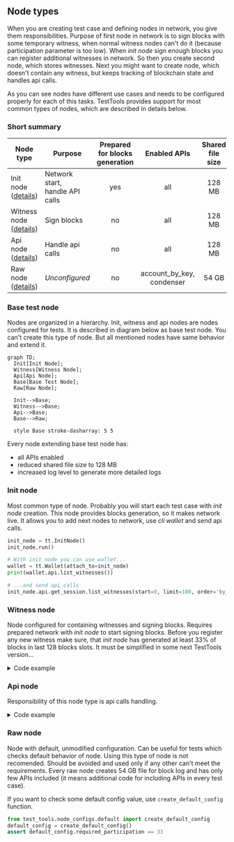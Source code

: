 ## Node types

When you are creating test case and defining nodes in network, you give them responsibilities. Purpose of first node in network is to sign blocks with some temporary witness, when normal witness nodes can't do it (because participation parameter is too low). When _init node_ sign enough blocks you can register additional witnesses in network. So then you create second node, which stores witnesses. Next you might want to create node, which doesn't contain any witness, but keeps tracking of blockchain state and handles api calls.

As you can see nodes have different use cases and needs to be configured properly for each of this tasks. TestTools provides support for most common types of nodes, which are described in details below.

### Short summary

| Node type                               | Purpose                            | Prepared<br>for blocks<br>generation | Enabled APIs                 | Shared<br>file size | Witness<br>plugin<br>enabled |
| --------------------------------------- | ---------------------------------- |:------------------------------------:|:----------------------------:|:-------------------:|:----------------------------:|
| Init node ([details](#init-node))       | Network start,<br>handle API calls | yes                                  | all                          | 128 MB              | yes                          |
| Witness node ([details](#witness-node)) | Sign blocks                        | no                                   | all                          | 128 MB              | yes                          |
| Api node ([details](#api-node))         | Handle api calls                   | no                                   | all                          | 128 MB              | no                           |
| Raw node ([details](#raw-node))         | _Unconfigured_                     | no                                   | account_by_key,<br>condenser | 54 GB               | yes                          |

### Base test node

Nodes are organized in a hierarchy. Init, witness and api nodes are nodes configured for tests. It is described in diagram below as base test node. You can't create this type of node. But all mentioned nodes have same behavior and extend it.

```mermaid
graph TD;
  Init[Init Node];
  Witness[Witness Node];
  Api[Api Node];
  Base[Base Test Node];
  Raw[Raw Node];

  Init-->Base;
  Witness-->Base;
  Api-->Base;
  Base-->Raw;

  style Base stroke-dasharray: 5 5
```

Every node extending base test node has:
- all APIs enabled
- reduced shared file size to 128 MB
- increased log level to generate more detailed logs

### Init node

Most common type of node. Probably you will start each test case with _init node_ creation. This node provides blocks generation, so it makes network live. It allows you to add next nodes to network, use _cli wallet_ and send api calls.

```python
init_node = tt.InitNode()
init_node.run()

# With init node you can use wallet...
wallet = tt.Wallet(attach_to=init_node)
print(wallet.api.list_witnesses())

# ...and send api calls
init_node.api.get_session.list_witnesses(start=0, limit=100, order='by_name')
```

### Witness node

Node configured for containing witnesses and signing blocks. Requires prepared network with _init node_ to start signing blocks. Before you register any new witness make sure, that _init node_ has generated at least 33% of blocks in last 128 blocks slots. It must be simplified in some next TestTools version...

<details>
<summary>Code example</summary>

```python
# Define network
network = tt.Network()
init_node = tt.InitNode(network=network)
witness_node = tt.WitnessNode(network=network, witnesses=['alice'])

network.run()

# Wait for 33% required participation (43 / 128 > 33%)
init_node.wait_for_block_with_number(43)

# Register witnesses
wallet = tt.Wallet(attach_to=init_node)
wallet.api.create_account('initminer', 'alice', '')
wallet.api.transfer_to_vesting('initminer', 'alice', '1000.000 TESTS')
wallet.api.update_witness(
    'alice', '', tt.Account('alice').public_key,
    {"account_creation_fee": "3.000 TESTS", "maximum_block_size": 65536, "sbd_interest_rate": 0}
)
```

For working real life example check:
https://gitlab.syncad.com/hive/hive/-/blob/develop/tests/functional/python_tests/fork_tests/test_transaction_with_multiple_operations.py
</details>

### Api node

Responsibility of this node type is api calls handling.

<details>
<summary>Code example</summary>

```python
# Define network
network = tt.Network()
init_node = tt.InitNode(network=network)
api_node = tt.ApiNode(network=network)
network.run()

# Send api calls
response = api_node.api.get_session.get_dynamic_global_properties()
print(response)
```
</details>

### Raw node

Node with default, unmodified configuration. Can be useful for tests which checks default behavior of node. Using this type of node is not recomended. Should be avoided and used only if any other can't meet the requirements. Every raw node creates 54 GB file for block log and has only few APIs included (it means additional code for including APIs in every test case).

If you want to check some default config value, use `create_default_config` function.
```python
from test_tools.node_configs.default import create_default_config
default_config = create_default_config()
assert default_config.required_participation == 33
```
